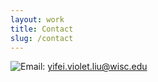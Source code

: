 ```yaml
---
layout: work
title: Contact
slug: /contact
---
```


![Email](assets/img/icons/email.png): [yifei.violet.liu@wisc.edu]("mailto:yifei.violet.liu@wisc.edu")
